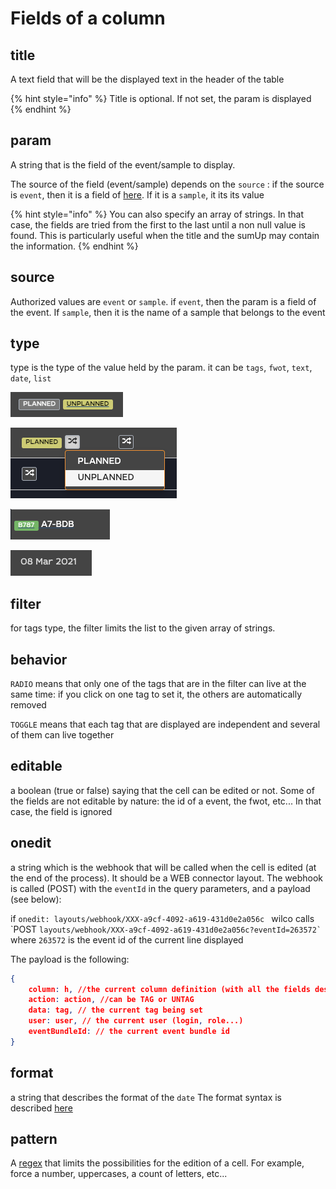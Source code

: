# Fields of a column

## title

A text field that will be the displayed text in the header of the table

{% hint style="info" %}
Title is optional. If not set, the param is displayed
{% endhint %}

## param

A string that is the field of the event/sample to display.&#x20;

The source of the field (event/sample) depends on the `source` : if the source is `event`, then it is a field of [here](https://app.swaggerhub.com/apis/flightwatching/wilco-api/3.0.0#/EventV3IO). If it is a `sample`, it its its value

{% hint style="info" %}
You can also specify an array of strings. In that case, the fields are tried from the first to the last until a non null value is found. This is particularly useful when the title and the sumUp may contain the information.
{% endhint %}

## source

Authorized values are `event` or `sample`. if `event`, then the param is a field of the event. If `sample`, then it is the name of a sample that belongs to the event

## type

type is the type of the value held by the param. it can be `tags`, `fwot`, `text`, `date`, `list`

![tags: all the tags of the filter are displayed. click on it to (un)select it](<../../../.gitbook/assets/image (9).png>)

![list: the selected tags only are displayed. The others are collapsed in a dropdown list. Usefull when there are many elements](<../../../.gitbook/assets/image (5).png>)

![fwot: displays the fwot with this precreated format. Click brings the user to the timeline @ correct time](<../../../.gitbook/assets/image (7).png>)

![date: date comes along with format field](<../../../.gitbook/assets/image (8).png>)

## filter

for tags type, the filter limits the list to the given array of strings.

## behavior

`RADIO` means that only one of the tags that are in the filter can live at the same time: if you click on one tag to set it, the others are automatically removed

`TOGGLE` means that each tag that are displayed are independent and several of them can live together

## editable

a boolean (true or false) saying that the cell can be edited or not. Some of the fields are not editable by nature: the id of a event, the fwot, etc... In that case, the field is ignored

## onedit

a string which is the webhook that will be called when the cell is edited (at the end of the process).  It should be a WEB connector layout. The webhook is called (POST) with the `eventId` in the query parameters, and a payload (see below):

if `onedit: layouts/webhook/XXX-a9cf-4092-a619-431d0e2a056c ` wilco calls \`POST `` layouts/webhook/XXX-a9cf-4092-a619-431d0e2a056c?eventId=263572` `` where `263572` is the event id of the current line displayed

The payload is the following:

```json
{
    column: h, //the current column definition (with all the fields described in this documentation
    action: action, //can be TAG or UNTAG
    data: tag, // the current tag being set
    user: user, // the current user (login, role...)
    eventBundleId: // the current event bundle id
}
```

## format

a string that describes the format of the `date` The format syntax is described [here](https://momentjs.com/docs/#/displaying/)

## pattern

A [regex](https://www.w3schools.com/js/js\_regexp.asp) that limits the possibilities for the edition of a cell. For example, force a number, uppercases, a count of letters, etc...
